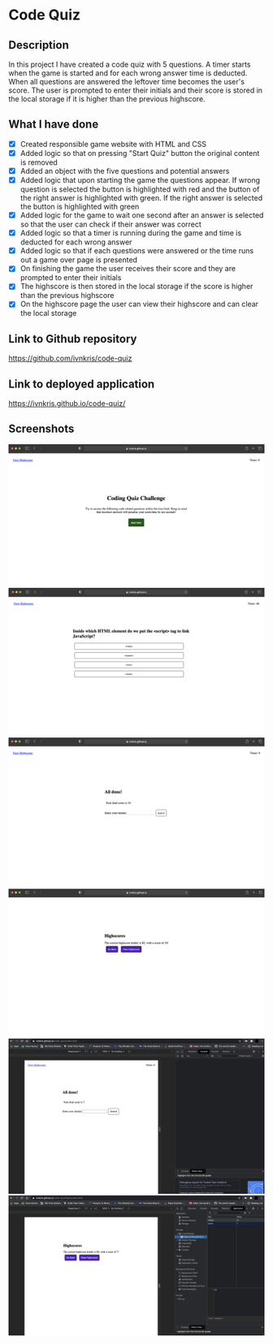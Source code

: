 # Code Quiz

## Description

In this project I have created a code quiz with 5 questions. A timer starts when the game is started and for each wrong answer time is deducted. When all questions are answered the leftover time becomes the user's score. The user is prompted to enter their initials and their score is stored in the local storage if it is higher than the previous highscore.

## What I have done

- [x] Created responsible game website with HTML and CSS
- [x] Added logic so that on pressing "Start Quiz" button the original content is removed
- [x] Added an object with the five questions and potential answers
- [x] Added logic that upon starting the game the questions appear. If wrong question is selected the button is highlighted with red and the button of the right answer is highlighted with green. If the right answer is selected the button is highlighted with green
- [x] Added logic for the game to wait one second after an answer is selected so that the user can check if their answer was correct
- [x] Added logic so that a timer is running during the game and time is deducted for each wrong answer
- [x] Added logic so that if each questions were answered or the time runs out a game over page is presented
- [x] On finishing the game the user receives their score and they are prompted to enter their initials
- [x] The highscore is then stored in the local storage if the score is higher than the previous highscore
- [x] On the highscore page the user can view their highscore and can clear the local storage

## Link to Github repository

https://github.com/ivnkris/code-quiz

## Link to deployed application

https://ivnkris.github.io/code-quiz/

## Screenshots

![Screenshot from game start](./assets/images/game-start.png)
![Screenshot from question](./assets/images/game-question.png)
![Screenshot from game end](./assets/images/game-end.png)
![Screenshot from highscores page](./assets/images/highscores.png)
![Screenshot from console no error](./assets/images/console-no-errors.png)
![Screenshot from local storage](./assets/images/local-storage.png)
